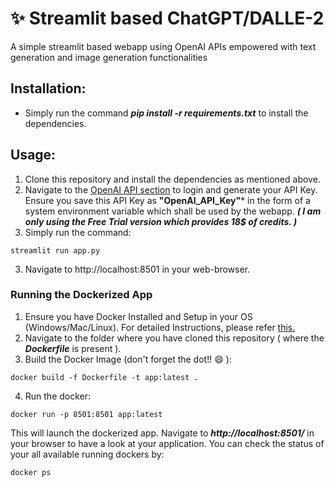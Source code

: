 # ✨ Streamlit based ChatGPT/DALLE-2
A simple streamlit based webapp using OpenAI APIs empowered with text generation and image generation functionalities


## Installation:
* Simply run the command ***pip install -r requirements.txt*** to install the dependencies.

## Usage:
1. Clone this repository and install the dependencies as mentioned above.
2. Navigate to the [OpenAI API section](https://beta.openai.com/account/api-keys) to login and generate your API Key. Ensure you save this API Key as **"OpenAI_API_Key"*** in the form of a system environment variable which shall be used by the webapp. ***( I am only using the Free Trial version which provides 18$ of credits. )***
2. Simply run the command: 
```
streamlit run app.py
```
3. Navigate to http://localhost:8501 in your web-browser.


### Running the Dockerized App
1. Ensure you have Docker Installed and Setup in your OS (Windows/Mac/Linux). For detailed Instructions, please refer [this.](https://docs.docker.com/engine/install/)
2. Navigate to the folder where you have cloned this repository ( where the ***Dockerfile*** is present ).
3. Build the Docker Image (don't forget the dot!! :smile: ): 
```
docker build -f Dockerfile -t app:latest .
```
4. Run the docker:
```
docker run -p 8501:8501 app:latest
```

This will launch the dockerized app. Navigate to ***http://localhost:8501/*** in your browser to have a look at your application. You can check the status of your all available running dockers by:
```
docker ps
```

